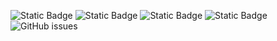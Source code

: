 ![Static Badge](https://img.shields.io/badge/blacklists-61-000000) ![Static Badge](https://img.shields.io/badge/blacklisted-3005025-cc0000) ![Static Badge](https://img.shields.io/badge/whitelisted-2254-00CC00) ![Static Badge](https://img.shields.io/badge/streaming_blacklist-28107-000000) ![GitHub issues](https://img.shields.io/github/issues/fabriziosalmi/blacklists)
